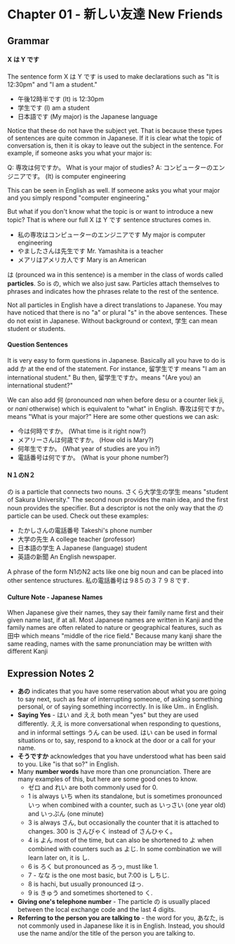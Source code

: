 # Chapter 01 - 新しい友達 New Friends

## Grammar

#### X は Y です

The sentence form X は Y です is used to make declarations such as "It is 12:30pm" and "I am a student."

* 午後12時半です 				(It) is 12:30pm
* 学生です 							(I) am a student
* 日本語です 						(My major) is the Japanese language

Notice that these do not have the subject yet. That is because these types of sentences are quite common in Japanese. If it is clear what the topic of conversation is, then it is okay to leave out the subject in the sentence. For example, if someone asks you what your major is:

Q: 専攻は何ですか。							What is your major of studies?
A: コンピューターのエンジニアです。			(It) is computer engineering

This can be seen in English as well. If someone asks you what your major and you simply respond "computer engineering."

But what if you don't know what the topic is or want to introduce a new topic? That is where our full X は Y です sentence structures comes in.

 * 私の専攻はコンピューターのエンジニアです		My major is computer engineering
 * やましたさんは先生です										Mr. Yamashita is a teacher
 * メアリはアメリカ人です										Mary is an American

は (prounced wa in this sentence) is a member in the class of words called **particles**. So is の, which we also just saw. Particles attach themselves to phrases and indicates how the phrases relate to the rest of the sentence.

Not all particles in English have a direct translations to Japanese. You may have noticed that there is no "a" or plural "s" in the above sentences. These do not exist in Japanese. Without background or context, 学生 can mean student or students.

#### Question Sentences

It is very easy to form questions in Japanese. Basically all you have to do is add か at the end of the statement. For instance, 留学生です means "I am an international student." Bu then, 留学生ですか。means "(Are you) an international student?"

We can also add 何 (pronounced *nan* when before desu or a counter liek ji, or *nani* otherwise) which is equivalent to "what" in English. 専攻は何ですか。 means "What is your major?" Here are some other questions we can ask:

 * 今は何時ですか。 (What time is it right now?)
 * メアリーさんは何歳ですか。  (How old is Mary?)
 * 何年生ですか。  (What year of studies are you in?)
 * 電話番号は何ですか。  (What is your phone number?)


#### N１のN２

の is a particle that connects two nouns. さくら大学生の学生 means "student of Sakura University." The second noun provides the main idea, and the first noun provides the specifier. But a descriptor is not the only way that the の particle can be used. Check out these examples:

 * たかしさんの電話番号 Takeshi's phone number
 * 大学の先生 A college teacher (professor)
 * 日本語の学生 A Japanese (language) student
 * 英語の新聞 An English newspaper.

A phrase of the form N1のN2 acts like one big noun and can be placed into other sentence structures. 私の電話番号は９8５の３７９８です.

#### Culture Note - Japanese Names

When Japanese give their names, they say their family name first and their given name last, if at all.  Most Japanese names are written in Kanji and the family names are often related to nature or geographical features, such as 田中 which means "middle of the rice field." Because many kanji share the same reading, names with the same pronunciation may be written with different Kanji

## Expression Notes 2

 * **あの** indicates that you have some reservation about what you are going to say next, such as fear of interrupting someone, of asking something personal, or of saying something incorrectly. In is like Um.. in English.
 * **Saying Yes** - はい and ええ both mean "yes" but they are used differently. ええ is more conversational when responding to questions, and in informal settings うん can be used. はい can be used in formal situations or to, say, respond to a knock at the door or a call for your name.
 * **そうですか** acknowledges that you have understood what has been said to you. Like "is that so?" in English.
 * Many **number words** have more than one pronunciation. There are many examples of this, but here are some good ones to know.
   * ゼロ and れい are both commonly used for 0.
   * 1 is always いち when its standalone, but is sometimes pronounced いっ when combined with a counter, such as いっさい (one year old) and いっぷん (one minute)
   * 3 is always さん, but occasionally the counter that it is attached to changes. 300 is さんびゃく instead of さんひゃく。
   * 4 is よん most of the time, but can also be shortened to よ when combined with counters such as よじ. In some combination we will learn later on, it is し.
   * 6 is ろく but pronounced as ろっ, must like 1.
   * 7 - なな is the one most basic, but 7:00 is しちじ.
   * 8 is hachi, but usually pronounced はっ.
   * 9 is きゅう and sometimes shortened to く.
 * **Giving one's telephone number** - The particle の is usually placed between the local exchange code and the last 4 digits.
 * **Referring to the person you are talking to** - the word for you, あなた, is not commonly used in Japanese like it is in English. Instead, you should use the name and/or the title of the person you are talking to.
